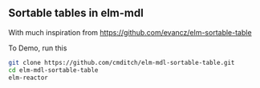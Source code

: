 ## Sortable tables in elm-mdl
With much inspiration from    https://github.com/evancz/elm-sortable-table

To Demo, run this
```sh
git clone https://github.com/cmditch/elm-mdl-sortable-table.git
cd elm-mdl-sortable-table
elm-reactor
```
